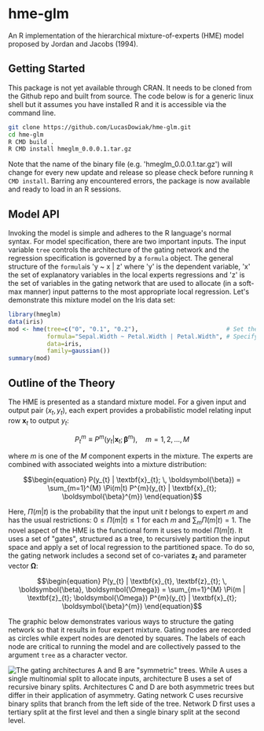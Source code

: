# hme-glm
An R implementation of the hierarchical mixture-of-experts (HME) model proposed by
Jordan and Jacobs (1994).

## Getting Started

This package is not yet available through CRAN. It needs to be cloned from the 
Github repo and built from source. The code below is for a generic linux shell but
it assumes you have installed R and it is accessible via the command line.

```bash
git clone https://github.com/LucasDowiak/hme-glm.git
cd hme-glm
R CMD build .
R CMD install hmeglm_0.0.0.1.tar.gz
```

Note that the name of the binary file (e.g. 'hmeglm_0.0.0.1.tar.gz') will change
for every new update and release so please check before running `R CMD install`.
Barring any encountered errors, the package is now available and ready to load in
an R sessions.

## Model API

Invoking the model is simple and adheres to the R language's normal syntax. For
model specification, there are two important inputs. The input variable `tree`
controls the architecture of the gating network and the regression specification
is governed by a `formula` object. The general structure of the `formula`is
'y ~ x | z' where 'y' is the dependent variable, 'x' the set of explanatory
variables in the local experts regressions and 'z' is the set of variables in the
gating network that are used to allocate (in a soft-max manner) input patterns to
the most appropriate local regression. Let's demonstrate this mixture model on
the Iris data set:

```r
library(hmeglm)
data(iris)
mod <- hme(tree=c("0", "0.1", "0.2"),                         # Set the architecture of the gating network
           formula="Sepal.Width ~ Petal.Width | Petal.Width", # Specify the regression
           data=iris,
           family=gaussian())
summary(mod)
```

## Outline of the Theory

The HME is presented as a standard mixture model. For a given input and
output pair $(x_t, y_t)$, each expert provides a probabilistic
model relating input row $\textbf{x}_t$ to output $y_t$:

```math
\begin{equation}
  P^{m}_{t} \equiv P^{m}(y_{t}|\textbf{x}_{t}; \boldsymbol{\beta}^{m}), \quad m = 1,2,...,M
\end{equation}
```

where $m$ is one of the $M$ component experts in the mixture. The experts are
combined with associated weights into a mixture distribution:

```math
\begin{equation}
  P(y_{t} | \textbf{x}_{t}; \, \boldsymbol{\beta}) = \sum_{m=1}^{M} \Pi(m|t) P^{m}(y_{t} | \textbf{x}_{t}; \boldsymbol{\beta}^{m})
\end{equation}
```

Here, $\Pi(m|t)$ is the probability that the input unit $t$ belongs to expert $m$
and has the usual restrictions: $0 \leq \Pi(m|t) \leq 1$ for each $m$ and
$\sum_{m} \Pi(m|t) = 1$. The novel aspect of the HME is the functional form it
uses to model $\Pi(m|t)$. It uses a set of "gates", structured as a tree, to
recursively partition the input space and apply a set of local regression to the
partitioned space. To do so, the gating network includes a second set of co-variates $\textbf{z}_{t}$ and parameter vector $\boldsymbol{\Omega}$:

```math
\begin{equation}
  P(y_{t} | \textbf{x}_{t}, \textbf{z}_{t}; \, \boldsymbol{\beta}, \boldsymbol{\Omega}) = \sum_{m=1}^{M} \Pi(m | \textbf{z}_{t}; \boldsymbol{\Omega}) P^{m}(y_{t} | \textbf{x}_{t}; \boldsymbol{\beta}^{m})
\end{equation}
```

The graphic below demonstrates various ways to structure the gating network so that
it results in four expert mixture. Gating nodes are recorded as circles while
expert nodes are denoted by squares. The labels of each node are critical to running
the model and are collectively passed to the argument `tree` as a character vector.

![The gating architectures **A** and **B** are "symmetric" trees. While **A** uses
a single multinomial split to allocate inputs, architecture **B** uses a set of
recursive binary splits. Architectures **C** and **D** are both asymmetric trees but
differ in their application of asymmetry. Gating network **C** uses recursive binary
splits that branch from the left side of the tree. Network **D** first uses a tertiary
split at the first level and then a single binary split at the second level.](./images/gating_architectures.png)

